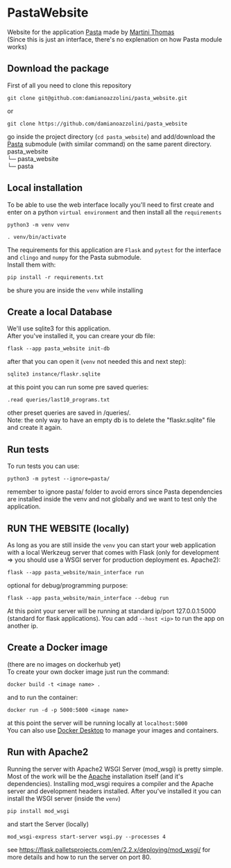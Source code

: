 # PastaWebsite
Website for the application [Pasta]( https://github.com/damianoazzolini/pasta) made by [Martini Thomas](https://github.com/MartiniThomas)<br />
(Since this is just an interface, there's no explenation on how Pasta module works)
## Download the package
First of all you need to clone this repository
```
git clone git@github.com:damianoazzolini/pasta_website.git
```
or
```
git clone https://github.com/damianoazzolini/pasta_website
```
go inside the project directory (`cd pasta_website`) and add/download the [Pasta]( https://github.com/damianoazzolini/pasta) submodule (with similar command) on the same parent directory.<br/>
pasta_website<br/>
└─ pasta_website <br/>
└─ pasta
<br />

## Local installation
To be able to use the web interface locally you'll need to first create and enter on a python `virtual environment`
and then install all the `requirements` <br />

```
python3 -m venv venv
```

```
. venv/bin/activate
```
The requirements for this application are `Flask` and `pytest` for the interface and `clingo` and `numpy` for the Pasta submodule. <br/> Install them with:
```
pip install -r requirements.txt
```
be shure you are inside the `venv` while installing

## Create a local Database
We'll use sqlite3 for this application. <br />
After you've installed it, you can creare your db file:
```
flask --app pasta_website init-db
```

after that you can open it (`venv` not needed this and next step):
```
sqlite3 instance/flaskr.sqlite
```

at this point you can run some pre saved queries:
```
.read queries/last10_programs.txt
```
other preset queries are saved in /queries/. <br />
Note: the only way to have an empty db is to delete the "flaskr.sqlite" file and create it again.<br />

## Run tests
To run tests you can use:
```
python3 -m pytest --ignore=pasta/
```
remember to ignore pasta/ folder to avoid errors since Pasta dependencies are installed inside the venv and not globally
and we want to test only the application.

## RUN THE WEBSITE (locally)
As long as you are still inside the `venv` you can start your web application with a local Werkzeug server that comes with Flask (only for development => you should use a WSGI server for production deployment es. Apache2):
```
flask --app pasta_website/main_interface run
```
optional for debug/programming purpose:
```
flask --app pasta_website/main_interface --debug run
```
At this point your server will be running at standard ip/port 127.0.0.1:5000 (standard for flask applications). You can add `--host <ip>` to run the app on another ip.
<br />

## Create a Docker image
(there are no images on dockerhub yet) <br/>
To create your own docker image just run the command:
```
docker build -t <image name> .
```
and to run the container:
```
docker run -d -p 5000:5000 <image name>
```
at this point the server will be running locally at `localhost:5000` <br/>
You can also use [Docker Desktop](https://www.docker.com/products/docker-desktop/) to manage your images and containers.
## Run with Apache2
Running the server with Apache2 WSGI Server (mod_wsgi) is pretty simple. <br/>
Most of the work will be the [Apache](https://httpd.apache.org/) installation itself (and it's dependencies). Installing mod_wsgi requires a compiler and the Apache server and development headers installed. After you've installed it you can install the WSGI server (inside the `venv`)
```
pip install mod_wsgi
```
and start the Server (locally)
```
mod_wsgi-express start-server wsgi.py --processes 4
```
see https://flask.palletsprojects.com/en/2.2.x/deploying/mod_wsgi/ for more details and how to run the server on port 80.
